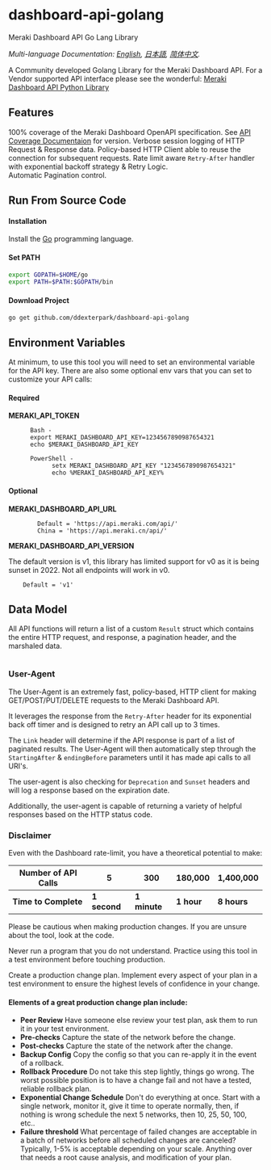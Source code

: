 # dashboard-api-golang
Meraki Dashboard API Go Lang Library

*Multi-language Documentation: [English](README.md), [日本語](README.ja.md), [简体中文](README.zh-cn.md).*

A Community developed Golang Library for the Meraki Dashboard API. 
For a Vendor supported API interface please see the wonderful: [Meraki Dashboard API Python Library](https://github.com/meraki/dashboard-api-python)

## Features 

100% coverage of the Meraki Dashboard OpenAPI specification. See [API Coverage Documentaion](./github/API_COVERAGE.md) for version. 
Verbose session logging of HTTP Request & Response data.
Policy-based HTTP Client able to reuse the connection for subsequent requests.
Rate limit aware `Retry-After` handler with exponential backoff strategy & Retry Logic.   
Automatic Pagination control.      

## Run From Source Code 

#### Installation
Install the [Go](http://golang.org) programming language.

#### Set PATH
```bash
export GOPATH=$HOME/go
export PATH=$PATH:$GOPATH/bin
```

#### Download Project

```bash
go get github.com/ddexterpark/dashboard-api-golang
```

## Environment Variables

At minimum, to use this tool you will need to set an environmental variable for the API key. 
There are also some optional env vars that you can set to customize your API calls:

#### Required

**MERAKI_API_TOKEN**
```shell script
      Bash -
      export MERAKI_DASHBOARD_API_KEY=1234567890987654321
      echo $MERAKI_DASHBOARD_API_KEY
      
      PowerShell -
            setx MERAKI_DASHBOARD_API_KEY "1234567890987654321"
            echo %MERAKI_DASHBOARD_API_KEY%
```
#### Optional
 
**MERAKI_DASHBOARD_API_URL**
```shell script
        Default = 'https://api.meraki.com/api/'
        China = 'https://api.meraki.cn/api/' 
```

**MERAKI_DASHBOARD_API_VERSION**

The default version is v1, this library has limited support for v0 as it is being sunset in 2022. 
Not all endpoints will work in v0.
 
```shell script
    Default = 'v1'
```

## Data Model 

All API functions will return a list of a custom `Result` struct which contains the entire HTTP request,
 and response, a pagination header, and the marshaled data.

```go

```

### User-Agent
The User-Agent is an extremely fast, policy-based, HTTP client for making GET/POST/PUT/DELETE requests to the Meraki Dashboard API.

It leverages the response from the `Retry-After` header for its exponential back off timer and is designed to retry an API call up to 3 times.

The `Link` header will determine if the API response is part of a list of paginated results. 
The User-Agent will then automatically step through the `StartingAfter` & `endingBefore` parameters until it has made api calls to all URI's.

The user-agent is also checking for `Deprecation` and `Sunset` headers and will log a response based on the expiration date.

Additionally, the user-agent is capable of returning a variety of helpful responses based on the HTTP status code. 

### Disclaimer

Even with the Dashboard rate-limit, you have a theoretical potential to make:

Number of API Calls | 5 | 300 | 180,000 | 1,400,000 |
--- | --- | --- | --- | --- |
**Time to Complete** | **1 second** | **1 minute** | **1 hour** | **8 hours** |

Please be cautious when making production changes. If you are unsure about the tool, look at the code. 

Never run a program that you do not understand. Practice using this tool in a test environment before touching production.

Create a production change plan. Implement every aspect of your plan in a test environment to ensure the highest levels of confidence in your change.   

#### Elements of a great production change plan include:
- **Peer Review** Have someone else review your test plan, ask them to run it in your test environment.
- **Pre-checks**  Capture the state of the network before the change.
- **Post-checks** Capture the state of the network after the change. 
- **Backup Config** Copy the config so that you can re-apply it in the event of a rollback.
- **Rollback Procedure** Do not take this step lightly, things go wrong. 
The worst possible position is to have a change fail and not have a tested, reliable rollback plan.
- **Exponential Change Schedule** Don't do everything at once. Start with a single network, 
monitor it, give it time to operate normally, then, if nothing is wrong schedule the next 5 networks, then 10, 25, 50, 100, etc..
- **Failure threshold** What percentage of failed changes are acceptable in a batch of networks 
before all scheduled changes are canceled? Typically, 1-5% is acceptable depending on your scale. 
Anything over that needs a root cause analysis, and modification of your plan. 
